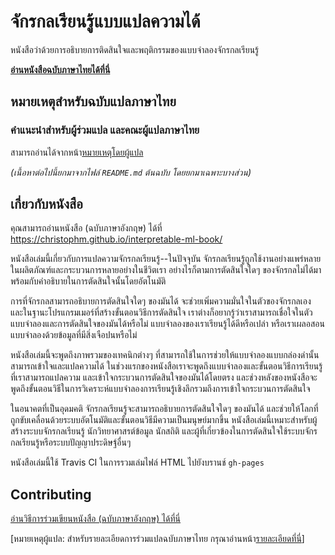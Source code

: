 # จักรกลเรียนรู้แบบแปลความได้

หนังสือว่าด้วยการอธิบายการติดสินใจและพฤติกรรมของแบบจำลองจักรกลเรียนรู้

**[อ่านหนังสือฉบับภาษาไทยได้ที่นี่](https://srakrn.github.io/interpretable-ml-book-th/)**

## หมายเหตุสำหรับฉบับแปลภาษาไทย

### คำแนะนำสำหรับผู้ร่วมแปล และคณะผู้แปลภาษาไทย

สามารถอ่านได้จากหน้า[หมายเหตุโดยผู้แปล](https://srakrn.github.io/interpretable-ml-book-th/translator-notes.html)

*(เนื้อหาต่อไปนี้ยกมาจากไฟล์ `README.md` ต้นฉบับ โดยยกมาเฉพาะบางส่วน)*

## เกี่ยวกับหนังสือ
คุณสามารถอ่านหนังสือ (ฉบับภาษาอังกฤษ) ได้ที่ https://christophm.github.io/interpretable-ml-book/

หนังสือเล่มนี้เกี่ยวกับการแปลความจักรกลเรียนรู้--ในปัจจุบัน จักรกลเรียนรู้ถูกใช้งานอย่างแพร่หลายในผลิตภัณฑ์และกระบวนการหลายอย่างในชีวิตเรา อย่างไรก็ตามการตัดสินใจใดๆ ของจักรกลไม่ได้มาพร้อมกับคำอธิบายในการตัดสินใจนั้นโดยอัตโนมัติ

การที่จักรกลสามารถอธิบายการตัดสินใจใดๆ ของมันได้ จะช่วยเพิ่มความมั่นใจในตัวของจักรกลเอง และในฐานะโปรแกรมเมอร์ที่สร้างขั้นตอนวิธีการตัดสินใจ เราต่างก็อยากรู้ว่าเราสามารถเชื่อใจในตัวแบบจำลองและการตัดสินใจของมันได้หรือไม่ แบบจำลองของเราเรียนรู้ได้ดีหรือเปล่า หรือเราเผลอสอนแบบจำลองด้วยข้อมูลที่มีสิ่งเจือปนหรือไม่

หนังสือเล่มนี้จะพูดถึงภาพรวมของเทคนิกต่างๆ ที่สามารถใช้ในการช่วยให้แบบจำลองแบบกล่องดำนั้นสามารถเข้าใจและแปลความได้ ในช่วงแรกของหนังสือเราจะพูดถึงแบบจำลองและขั้นตอนวิธีการเรียนรู้ที่เราสามารถแปลความ และเข้าใจกระบวนการตัดสินใจของมันได้โดยตรง และช่วงหลังของหนังสือจะพูดถึงขั้นตอนวิธีในการวิเคราะห์แบบจำลองการเรียนรู้เชิงลึกรวมถึงการเข้าใจกระบวนการตัดสินใจ

ในอนาคตที่เป็นอุดมคติ จักรกลเรียนรู้จะสามารถอธิบายการตัดสินใจใดๆ ของมันได้ และช่วยให้โลกที่ถูกขับเคลื่อนด้วยระบบอัตโนมัติและขั้นตอนวิธีมีความเป็นมนุษย์มากขึ้น หนังสือเล่มนี้เหมาะสำหรับผู้สร้างระบบจักรกลเรียนรู้ นักวิทยาศาสรต์ข้อมูล นักสถิติ และผู้ที่เกี่ยวข้องในการตัดสินใจใช้ระบบจักรกลเรียนรู้หรือระบบปัญญาประดิษฐ์อื่นๆ

หนังสือเล่มนี้ใช้ Travis CI ในการรวมเล่มไฟล์ HTML ไปยังบรานช์ `gh-pages`

## Contributing

[อ่านวิธีการร่วมเขียนหนังสือ (ฉบับภาษาอังกฤษ) ได้ที่นี่](CONTRIBUTING.mdhttps://github.com/christophM/interpretable-ml-book/blob/master/CONTRIBUTING.md)

[หมายเหตุผู้แปล: สำหรับรายละเอียดการร่วมแปลฉบับภาษาไทย กรุณาอ่านหน้า[รายละเอียดที่นี่](https://srakrn.github.io/interpretable-ml-book-th/translator-notes.html)]
